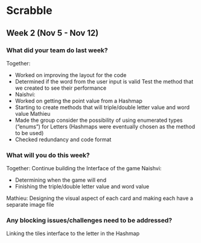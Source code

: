 # Scrabble

## Week 2 (Nov 5 - Nov 12)

### What did your team do last week?
Together: 
- Worked on improving the layout for the code 
- Determined if the word from the user input is valid 
Test the method that we created to see their performance 
- Naishvi: 
- Worked on getting the point value from a Hashmap
- Starting to create methods that will triple/double letter value and word value
Mathieu
- Made the group consider the possibility of using enumerated types (“enums”) for Letters (Hashmaps were eventually chosen as the method to be used)
- Checked redundancy and code format

### What will you do this week?
Together: 
Continue building the Interface of the game
Naishvi: 
- Determining when the game will end
- Finishing the triple/double letter value and word value

Mathieu: 
Designing the visual aspect of each card and making each have a separate image file

### Any blocking issues/challenges need to be addressed?
Linking the tiles interface to the letter in the Hashmap
